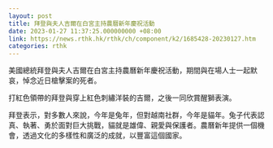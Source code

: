 ```yaml
---
layout: post
title: 拜登與夫人吉爾在白宮主持農曆新年慶祝活動
date: 2023-01-27 11:37:25.000000000 +08:00
link: https://news.rthk.hk/rthk/ch/component/k2/1685428-20230127.htm
categories: rthk
---
```


美國總統拜登與夫人吉爾在白宮主持農曆新年慶祝活動，期間與在場人士一起默哀，悼念近日槍擊案的死者。

打紅色領帶的拜登與穿上紅色刺繡洋裝的吉爾，之後一同欣賞醒獅表演。

拜登表示，對多數人來說，今年是兔年，但對越南社群，今年是貓年。兔子代表認真、執著、勇於面對巨大挑戰，貓就是雄偉、親愛與保護者。農曆新年提供一個機會，透過文化的多樣性和廣泛的成就，以豐富這個國家。
